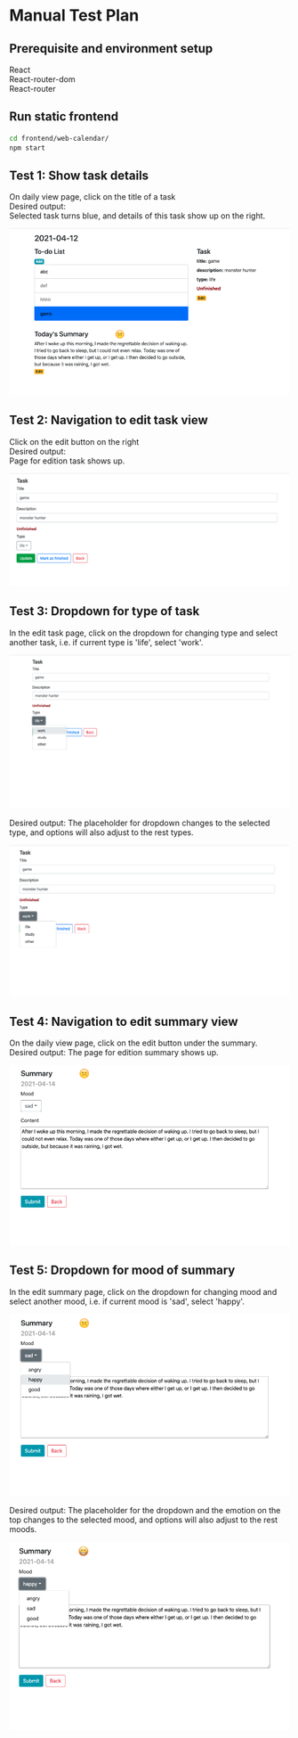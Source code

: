 Manual Test Plan
================
Prerequisite and environment setup
-----------------

React\
React-router-dom\
React-router

Run static frontend
----------
```bash
cd frontend/web-calendar/
npm start
```

Test 1: Show task details
----------
On daily view page, click on the title of a task\
Desired output:\
Selected task turns blue, and details of this task show up on the right.

![image info](test_images/select_task.png)

Test 2: Navigation to edit task view
-----------
Click on the edit button on the right\
Desired output:\
Page for edition task shows up.

![image info](test_images/edit_task.png)

Test 3: Dropdown for type of task
-----------------
In the edit task page, click on the dropdown for changing type and select another task, 
i.e. if current type is 'life', select 'work'.

![image info](test_images/task_dropdown_before.png)

Desired output:
The placeholder for dropdown changes to the selected type, and options will also adjust to the rest types.

![image info](test_images/task_dropdown_after.png)

Test 4: Navigation to edit summary view
-------------

On the daily view page, click on the edit button under the summary.\
Desired output:
The page for edition summary shows up.

![image info](test_images/edit_summary.png)

Test 5: Dropdown for mood of summary
---------------------
In the edit summary page, click on the dropdown for changing mood and select another mood,
i.e. if current mood is 'sad', select 'happy'.

![image info](test_images/summary_dropdown_before.png)

Desired output:
The placeholder for the dropdown and the emotion on the top changes to the selected mood, 
and options will also adjust to the rest moods.

![image info](test_images/summary_dropdown_after.png)